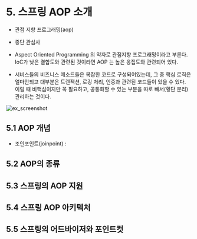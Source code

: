 # 5. 스프링 AOP 소개 

- 관점 지향 프로그래밍(aop)
- 종단 관심사  
- Aspect Oriented Programming 의 약자로 관점지향 프로그래밍이라고 부른다. IoC가 낮은 결합도와 관련된 것이라면 AOP 는 높은 응집도와 관련되어 있다.

- 서비스들의 비즈니스 메소드들은 복잡한 코드로 구성되어있는데, 그 중 핵심 로직은 얼마안되고 대부분은 트랜잭션, 로깅 처리, 인증과 관련된 코드들이 있을 수 있다. 이럴 때 비핵심이지만 꼭 필요하고, 공통화할 수 있는 부분을 따로 빼서(횡단 분리) 관리하는 것이다.

![ex_screenshot](
https://img1.daumcdn.net/thumb/R1280x0/?scode=mtistory2&fname=http%3A%2F%2Fcfile22.uf.tistory.com%2Fimage%2F99F837505B31C8AE2FEA86)

## 5.1 AOP 개념 

- 조인포인트(joinpoint) :   

## 5.2 AOP의 종류 
## 5.3 스프링의 AOP 지원 
## 5.4 스프링 AOP 아키텍처 
## 5.5 스프링의 어드바이저와 포인트컷 

